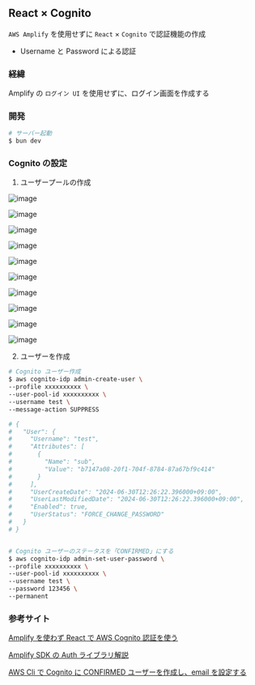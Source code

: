 ## React × Cognito

`AWS Amplify` を使用せずに `React` × `Cognito` で認証機能の作成

- Username と Password による認証

### 経緯

Amplify の `ログイン UI` を使用せずに、ログイン画面を作成する

### 開発

```bash
# サーバー起動
$ bun dev
```

### Cognito の設定

1. ユーザープールの作成

![image](https://github.com/grazie-a-k-a-keita/react-cognito/assets/106722155/ff3d6d2d-8b3e-4260-8827-b6ea357726b3)

![image](https://github.com/grazie-a-k-a-keita/react-cognito/assets/106722155/17e3ee80-9554-48e7-b9ba-fb050e62db7c)

![image](https://github.com/grazie-a-k-a-keita/react-cognito/assets/106722155/2ba69024-849a-430f-b316-d4cd18d763db)

![image](https://github.com/grazie-a-k-a-keita/react-cognito/assets/106722155/19491345-f518-4698-b5ca-85e3b2d1aa2a)

![image](https://github.com/grazie-a-k-a-keita/react-cognito/assets/106722155/572fa6be-7899-4f53-b1ad-85b98562d1ba)

![image](https://github.com/grazie-a-k-a-keita/react-cognito/assets/106722155/e6577258-4a3f-4e7d-9ed3-47135161c984)

![image](https://github.com/grazie-a-k-a-keita/react-cognito/assets/106722155/705bd74c-8e98-4cee-82d3-0313a5eb33af)

![image](https://github.com/grazie-a-k-a-keita/react-cognito/assets/106722155/5f241d09-34c1-4cd1-a153-39ec430582c4)

![image](https://github.com/grazie-a-k-a-keita/react-cognito/assets/106722155/8f0ab409-ff12-4cf4-9351-07f3cf752a8d)

![image](https://github.com/grazie-a-k-a-keita/react-cognito/assets/106722155/ae71c1fc-583a-444b-9a1f-e30d3831ca79)

2. ユーザーを作成

```bash
# Cognito ユーザー作成
$ aws cognito-idp admin-create-user \
--profile xxxxxxxxxx \
--user-pool-id xxxxxxxxxx \
--username test \
--message-action SUPPRESS

# {
#   "User": {
#     "Username": "test",
#     "Attributes": [
#       {
#         "Name": "sub",
#         "Value": "b7147a08-20f1-704f-8784-87a67bf9c414"
#       }
#     ],
#     "UserCreateDate": "2024-06-30T12:26:22.396000+09:00",
#     "UserLastModifiedDate": "2024-06-30T12:26:22.396000+09:00",
#     "Enabled": true,
#     "UserStatus": "FORCE_CHANGE_PASSWORD"
#   }
# }


# Cognito ユーザーのステータスを「CONFIRMED」にする
$ aws cognito-idp admin-set-user-password \
--profile xxxxxxxxxx \
--user-pool-id xxxxxxxxxx \
--username test \
--password 123456 \
--permanent
```

### 参考サイト

[Amplify を使わず React で AWS Cognito 認証を使う](https://mseeeen.msen.jp/react-auth-with-ready-made-cognito/)

[Amplify SDK の Auth ライブラリ解説](https://zenn.dev/dove/articles/bb062581280b8d)

[AWS Cli で Cognito に CONFIRMED ユーザーを作成し、email を設定する](https://zenn.dev/longbridge/articles/56678cbb919d61)
